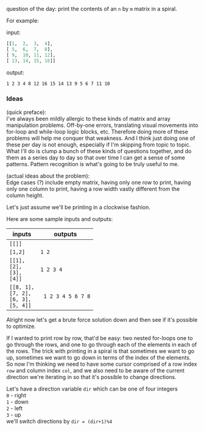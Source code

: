 question of the day: print the contents of an `n` by `m` matrix
in a spiral.

For example:

input:

```python
[[1,  2,  3,  4],
[ 5,  6,  7,  8],
[ 9,  10, 11, 12],
[ 13, 14, 15, 16]]
```

output:

`1 2 3 4 8 12 16 15 14 13 9 5 6 7 11 10`

### Ideas

(quick preface):  
I've always been mildly allergic to these kinds of matrix and array
manipulation problems. Off-by-one errors, translating visual movements
into for-loop and while-loop logic blocks, etc. Therefore doing more
of these problems will help me conquer that weakness. And I think
just doing one of these per day is not enough, especially if I'm
skipping from topic to topic. What I'll do is clump a bunch of these
kinds of questions together, and do them as a series day to day
so that over time I can get a sense of some patterns. Pattern recognition
is what's going to be truly useful to me.

(actual ideas about the problem):  
Edge cases (?) include empty matrix, having only one row to print,
having only one column to print, having a row width vastly different
from the column height. 

Let's just assume we'll be printing in a clockwise fashion.

Here are some sample inputs and outputs:

| inputs | outputs |
|--------|---------|
|`[[]]`  |         |
|`[1,2]` | ` 1 2 ` |
|`[[1],`<br>`[2],`<br>`[3],`<br>`[4]]` | ` 1 2 3 4 ` |
|`[[8, 1],`<br>`[7, 2],`<br>`[6, 3],`<br>`[5, 4]]` | ` 1 2 3 4 5 6 7 8` |

Alright now let's get a brute force solution down and then see if
it's possible to optimize.

If I wanted to print row by row, that'd be easy: two nested for-loops
one to go through the rows, and one to go through each of the elements
in each of the rows. The trick with printing in a spiral is that
sometimes we want to go up, sometimes we want to go down in terms of
the index of the elements. So now I'm thinking we need to have some
cursor comprised of a row index `row` and column index `col`, and we
also need to be aware of the current direction we're iterating in so
that it's possible to change directions.

Let's have a direction variable `dir` which can be one of four integers  
`0` - right  
`1` - down  
`2` - left  
`3` - up  
we'll switch directions by `dir = (dir+1)%4`

